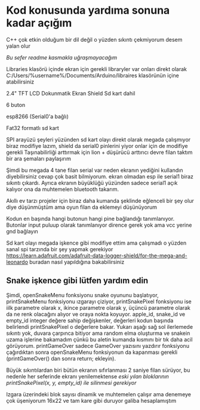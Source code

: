 # Kod konusunda yardıma sonuna kadar açığım 
C++ çok etkin olduğum bir dil değil o yüzden sıkıntı çekmiyorum desem yalan olur

*Bu sefer readme kasmakla uğraşmayacağım*

Libraries klasörü içinde ekran için gerekli libraryler var onları direkt olarak C:/Users/%username%/Documents/Arduino/libraires klasörünün içine atabilirsiniz


2.4" TFT LCD Dokunmatik Ekran Shield Sd kart dahil

6 buton

esp8266 (Serial0'a bağlı)

Fat32 formatlı sd kart



SPI arayüzü şeyleri yüzünden sd kart olayı direkt olarak megada çalışmıyor biraz modifiye lazım, shield da serial0 pinlerini yiyor onlar için de modifiye gerekli 
Taşınabilirliği arttırmak için lion + düşürücü arttırıcı devre filan taktım bir ara şemaları paylaşırım

Şimdi bu megada 4 tane filan serial var neden ekranın yediğini kullandın diyebilirsiniz cevap çok basit bilmiyorum. ekran olmadan esp ile serial1 biraz sıkıntı çıkardı. Ayrıca ekranın büyüklüğü yüzünden sadece serial1 açık kalıyor ona da muhtemelen bluetooth takarım.

Akıllı ev tarzı projeler için biraz daha kumanda şeklinde eğlenceli bir şey olur diye düşünmüştüm ama oyun filan da eklemeyi düşünüyorum


Kodun en başında hangi butonun hangi pine bağlandığı tanımlanıyor. Butonlar input puluup olarak tanımlanıyor dirence gerek yok ama vcc yerine gnd bağlayın

Sd kart olayı megada işkence gibi modifiye ettim ama çalışmadı o yüzden sanal spi tarzında bir şey yapmak gerekiyor https://learn.adafruit.com/adafruit-data-logger-shield/for-the-mega-and-leonardo buradan nasıl yapıldığına bakabilirsiniz

## Snake işkence gibi lütfen yardım edin
Şimdi, openSnakeMenu fonksiyonu snake oyununu başlatıyor, printSnakeMenu fonksiyonu ızgarayı çiziyor, printSnakePixel fonksiyonu ise iilk parametre olarak x, ikince parametre olarak y, üçüncü parametre olarak da ne renk olacağını alıyor ve oraya nokta koyuyor. apple_id, snake_id ve empty_id integer değere sahip değişkenler, değerleri kodun başında belirlendi printSnakePixel o değerlere bakar. Yukarı aşağı sağ sol ilerlemede sıkıntı yok, duvara çarpınca bitiyor ama random elma oluşturma ve snakein uzama işlerine bakamadım çünkü bu aletin kumanda kısmını bir tık daha acil görüyorum. printGameOver sadece GameOver yazısını yazdırır fonksiyonu çağırdıktan sonra openSnakeMenu fonksiyonun da kapanması gerekli (printGameOver() dan sonra return; ekleyin).


Büyük sıkıntılardan biri bütün ekranın sıfırlanması 2 saniye filan sürüyor, bu nedenle her seferinde ekranı yenilemektense *eski yılan bloklarının printSnakePixel(x, y, empty_id) ile silinmesi gerekiyor*

Izgara üzerindeki blok sayısı dinamik ve muhtemelen çalışır ama denemeye çok üşeniyorum 16x22 ve tam kare gibi duruyor galiba hesaplamıştım 